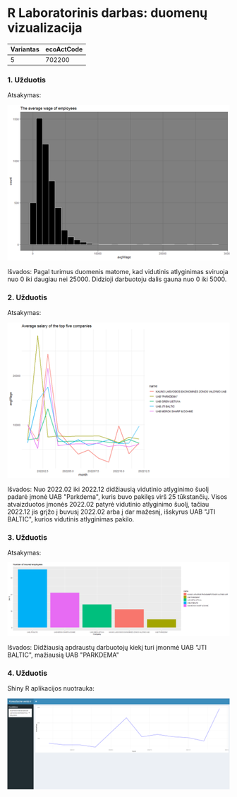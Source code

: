 # R Laboratorinis darbas: duomenų vizualizacija

| Variantas | ecoActCode |
|------------- | ------------- |
|  5 | 702200 |


### 1. Užduotis

Atsakymas:

![histograma](img/Rplot02.png)

Išvados: Pagal turimus duomenis matome, kad vidutinis atlyginimas sviruoja nuo 0 iki daugiau nei 25000. Didzioji darbuotoju dalis gauna nuo 0 iki 5000. 

### 2. Užduotis

Atsakymas:

![atlyginimai](img/Rplot.png)

Išvados: Nuo 2022.02 iki 2022.12 didžiausią vidutinio atlyginimo šuolį padarė įmonė UAB "Parkdema", kuris buvo pakilęs virš 25 tūkstančių. Visos atvaizduotos įmonės 2022.02 patyrė vidutinio atlyginimo šuolį, tačiau 2022.12 jis grįžo į buvusį 2022.02 arba į dar mažesnį, išskyrus UAB "JTI BALTIC", kurios vidutinis atlyginimas pakilo. 


### 3. Užduotis

Atsakymas:

![apdraustieji](img/Rplot03.png)

Išvados: Didžiausią apdraustų darbuotojų kiekį turi įmonmė UAB "JTI BALTIC", mažiausią UAB "PARKDEMA"


### 4. Užduotis

Shiny R aplikacijos nuotrauka:

![shiny app](img/Shiny_PLOT1.png)
